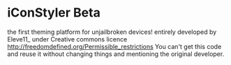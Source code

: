 iConStyler Beta
==========

the first theming platform for unjailbroken devices! 
entirely developed by Eleve11_ under Creative commons licence http://freedomdefined.org/Permissible_restrictions 
You can't get this code and reuse it without changing things and mentioning the original developer.
